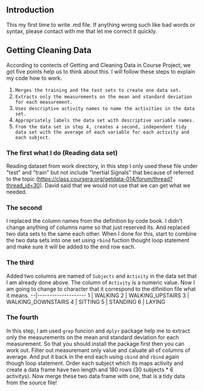## Introduction

This my first time to write .md file. If anything wrong such like bad words or
syntax, please contact with me that let me correct it quickly. 

## Getting Cleaning Data

According to contects of Getting and Cleaning Data in Course Project, we got five
points help us to think about this. I will follow these steps to explain my code 
how to work.

1. `Merges the training and the test sets to create one data set.`
2. `Extracts only the measurements on the mean and standard deviation for each measurement.`
3. `Uses descriptive activity names to name the activities in the data set.`
4. `Appropriately labels the data set with descriptive variable names.`
5. `From the data set in step 4, creates a second, independent tidy data set with the average
   of each variable for each activity and each subject.`

### The first what I do (Reading data set)

Reading dataset from work directory, in this step I only used these file under "test" and "train"
but not include "Inertial Signals" that because of referred to the topic (https://class.coursera.org/getdata-014/forum/thread?thread_id=30). David said that we would not use that we can get what we needed.


### The second

I replaced the column names from the definition by code book. I didn't change anything of columns name so that just 
reserved its. And replaced two data sets to the same each other. When I done for this, start to combine the two data
sets into one set using `rbind` fuction thought loop statement and make sure it will be added to the end row each.


### The third

Added two columns are named of `Subjects` and `Activity` in the data set that I am already done above.
The column of `Activity` is a numeric value. Now I am going to change to character that it correspond to the difinition 
file what it means.
--|--------------------
1 | WALKING
2 | WALKING_UPSTAIRS
3 | WALKING_DOWNSTAIRS
4 | SITTING
5 | STANDING
6 | LAYING

### The fourth

In this step, I am used `grep` funcion and `dplyr` package help me to extract only the measurements on the mean and standard deviation for each measurement. So that you should install the package first then you can work out. Filter out measuremant only value and caluate all of columns of average. And put it back in the end each using `cbind` and `rbind` again though loop
statement. Order each subject which its maps activity and create a data frame have two length and 180 rows (30 subjects * 6 activitys). Now merge these two data frame with one, that is a tidy data from the source file!
